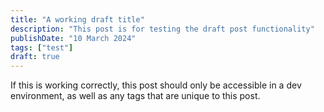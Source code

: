 ```yaml
---
title: "A working draft title"
description: "This post is for testing the draft post functionality"
publishDate: "10 March 2024"
tags: ["test"]
draft: true
---
```


If this is working correctly, this post should only be accessible in a dev environment, as well as any tags that are unique to this post.
